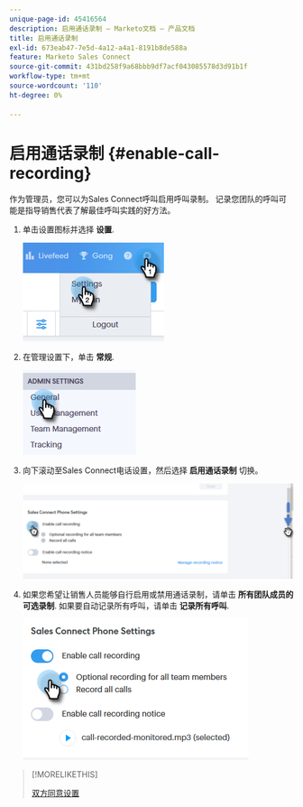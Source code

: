 ```yaml
---
unique-page-id: 45416564
description: 启用通话录制 — Marketo文档 — 产品文档
title: 启用通话录制
exl-id: 673eab47-7e5d-4a12-a4a1-8191b8de588a
feature: Marketo Sales Connect
source-git-commit: 431bd258f9a68bbb9df7acf043085578d3d91b1f
workflow-type: tm+mt
source-wordcount: '110'
ht-degree: 0%

---
```


# 启用通话录制 {#enable-call-recording}

作为管理员，您可以为Sales Connect呼叫启用呼叫录制。 记录您团队的呼叫可能是指导销售代表了解最佳呼叫实践的好方法。

1. 单击设置图标并选择 **设置**.

   ![](assets/one.png)

1. 在管理设置下，单击 **常规**.

   ![](assets/two.png)

1. 向下滚动至Sales Connect电话设置，然后选择 **启用通话录制** 切换。

   ![](assets/three.png)

1. 如果您希望让销售人员能够自行启用或禁用通话录制，请单击 **所有团队成员的可选录制**. 如果要自动记录所有呼叫，请单击 **记录所有呼叫**.

   ![](assets/four.png)

>[!MORELIKETHIS]
>
>[双方同意设置](/help/marketo/product-docs/marketo-sales-connect/phone/two-party-consent-settings.md)
